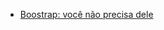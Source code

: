 * [Boostrap: você não precisa dele](http://falandodeweb.com.br/post/22/boostrap-voce-nao-precisa-dele)
